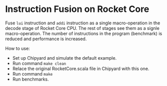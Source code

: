 # Instruction Fusion on Rocket Core
Fuse `lui` instruction and `addi` instruction as a single macro-operation in the decode stage of Rocket Core CPU. The rest of stages see them as a signle macro-operation. The number of instructions in the program (benchmark) is reduced and performance is increased.

How to use:
- Set up Chipyard and simulate the default example.
- Run command `make clean`
- Relace the original RocketCore.scala file in Chipyard with this one.
- Run command `make`
- Run benchmarks.
